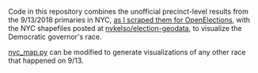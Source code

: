 Code in this repository combines the unofficial precinct-level results from the 9/13/2018 primaries in NYC, [as I scraped them for OpenElections](https://github.com/openelections/openelections-data-ny/tree/master/2018/unofficial), with the NYC shapefiles posted at [nvkelso/election-geodata](https://github.com/nvkelso/election-geodata/tree/master/data/36-new-york/061-new-york/2017), to visualize the Democratic governor's race.

[nyc_map.py](nyc_map.py) can be modified to generate visualizations of any other race that happened on 9/13.
